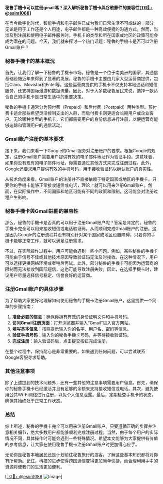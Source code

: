 **秘鲁手機卡可以註冊gmail嗎？深入解析秘魯手機卡與谷歌郵件的兼容性[[TG💪+ @esim1088](https://t.me/s/esim1088)]**

在当今数字化时代，智能手机和电子邮件已成为我们日常生活不可或缺的一部分。无论是用于工作还是个人用途，电子邮件都是一种高效便捷的沟通方式。然而，当涉及到注册和使用电子邮件服务时，手机卡的类型和所在国家或地区的政策可能会成为潜在的问题。今天，我们就来探讨一个热门话题：秘鲁的手機卡是否可以注册Gmail账户？

### 秘魯手機卡的基本概況

首先，让我们了解一下秘魯的手機卡市场。秘魯是一个位于南美洲的国家，其通信基础设施近年来得到了显著的发展。秘魯的手機卡主要由几家大型运营商提供，包括Claro、Movistar和Entel等。这些运营商提供的手机卡不仅支持本地通话和短信服务，还支持国际漫游和数据流量。因此，对于大多数秘魯居民来说，选择一款适合自己的手机卡是日常生活中的重要决策。

秘魯的手機卡通常分为预付费（Prepaid）和后付费（Postpaid）两种类型。预付费卡适合那些希望灵活控制支出的人群，而后付费卡则更适合长期用户或企业客户。无论哪种类型的手机卡，它们都需要用户的身份信息进行注册，以便运营商能够追踪和管理用户的通信活动。

### Gmail账户注册的基本要求

接下来，我们来看一下Google的Gmail服务对注册账户的要求。根据Google的规定，注册Gmail账户需要用户提供有效的电子邮件地址作为验证手段。这意味着，如果你没有现有的电子邮件地址，你需要通过其他方式来完成注册过程。此外，Google还要求用户提供有效的手机号码，用于接收验证码以确认账户的真实性。

从技术角度来看，Gmail账户的注册并不直接依赖于特定国家或地区的手機卡。只要你的手機卡能够正常接收短信或电话，理论上就可以用来注册Gmail账户。然而，在实际操作中，不同国家和地区可能有不同的政策和限制，这可能会对注册过程产生影响。

### 秘魯手機卡與Gmail註冊的兼容性

那么，秘魯的手機卡是否真的可以用于注册Gmail账户呢？答案是肯定的。秘魯的手機卡完全可以用来接收短信或电话验证码，从而顺利完成Gmail账户的注册。这是因为Google的注册流程并没有特别针对某个国家或地区设置障碍，只要你的手機卡能够正常工作，就可以满足注册需求。

不过，在实际操作过程中，用户可能会遇到一些小问题。例如，某些秘魯的手機卡可能由于信号不佳或其他技术原因导致验证码无法及时接收。在这种情况下，用户可以选择更换网络环境或者稍后再试。此外，部分秘魯的手機卡可能因为运营商的限制而无法接收到国际短信，这也可能导致注册失败。因此，在选择手機卡时，建议用户尽量选择信号稳定、信誉良好的运营商。

### 注册Gmail账户的具体步骤

为了帮助大家更好地理解如何使用秘魯的手機卡注册Gmail账户，这里提供一个简单的步骤指南：

1. **准备必要的信息**：确保你拥有有效的身份证明文件和手机号码。
2. **访问Gmail注册页面**：打开浏览器并输入“Gmail”进入官方网站。
3. **填写基本信息**：按照提示输入你的名字、用户名、密码等信息。
4. **验证手机号码**：输入你的秘魯手機卡号码，并等待接收验证码。
5. **完成注册**：输入验证码后，点击提交按钮完成注册。

在整个过程中，保持耐心是非常重要的。如果遇到任何问题，可以尝试联系Google客服寻求帮助。

### 其他注意事项

除了上述提到的技术问题外，还有一些其他的注意事项需要用户留意。首先，确保你的秘魯手機卡已经激活并且有足够的余额来支持接收短信或电话。其次，避免使用公共Wi-Fi网络进行注册，以免个人信息泄露。最后，定期检查手机卡的状态，确保其始终处于正常工作状态。

### 总结

综上所述，秘魯的手機卡完全可以用来注册Gmail账户。只要遵循正确的步骤并注意相关细节，绝大多数用户都能够顺利完成注册过程。当然，由于每个用户的实际情况不同，具体操作时可能会遇到一些特殊情况。希望本文能够为大家提供有价值的参考信息，让大家在使用秘魯手機卡注册Gmail账户时更加得心应手。

无论你是秘魯本地居民还是计划前往秘魯旅行的游客，了解这些基本知识都将对你有所帮助。记住，科技的进步使得跨国通信变得更加简单快捷，而合理利用手中的資源将使我们的生活更加便利。

[[TG💪+ @esim1088](https://t.me/s/esim1088) ![Image](https://i.postimg.cc/4NQfJmqS/Snipaste-2025-05-13-00-14-12.png)]